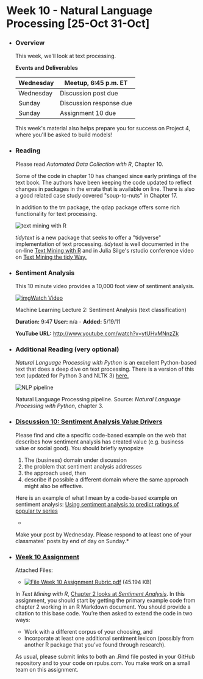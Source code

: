 # Week 10 - Natural Language Processing [25-Oct 31-Oct]

 

- ### Overview

  This week, we'll look at text processing.  

  **Events and Deliverables**

  | Wednesday | Meetup, 6:45 p.m. ET    |
  | --------- | ----------------------- |
  | Wednesday | Discussion post due     |
  | Sunday    | Discussion response due |
  | Sunday    | Assignment 10 due       |

  

  This week's material also helps prepare you for success on Project 4, where you'll be asked to build models!



- ### Reading

  Please read *Automated Data Collection with R*, Chapter 10.  

  Some of the code in chapter 10 has changed since early printings of the text book. The authors have been keeping the code updated to reflect changes in packages in the errata that is available on line.  There is also a good related case study covered "soup-to-nuts" in Chapter 17.

  In addition to the tm package, the qdap package offers some rich functionality for text processing.

  ![text mining with R ](https://bbhosted.cuny.edu/bbcswebdav/pid-59525130-dt-content-rid-462118981_1/xid-462118981_1)

  

  *tidytext* is a new package that seeks to offer a "tidyverse" implementation of text processing. *tidytext* is well documented in the on-line [Text Mining with R](http://tidytextmining.com/) and in Julia Silge's rstudio conference video on [Text Mining the tidy Way.](https://www.rstudio.com/resources/videos/text-mining-the-tidy-way/) 



- ### Sentiment Analysis

  This 10 minute video provides a 10,000 foot view of sentiment analysis. 

  [![img](http://i.ytimg.com/vi/ytUHvMNnzZk/1.jpg)Watch Video ](http://www.youtube.com/watch?v=ytUHvMNnzZk)

  Machine Learning Lecture 2: Sentiment Analysis (text classification) 

  **Duration:** 9:47 
  **User:** n/a - **Added:** 5/19/11 

  **YouTube URL:** http://www.youtube.com/watch?v=ytUHvMNnzZk



- ### Additional Reading (very optional)

  *Natural Language Processing with Python* is an excellent Python-based text that does a deep dive on text processing.  There is a version of this text (updated for Python 3 and NLTK 3) [here.](http://www.nltk.org/book/ch03.html) 

  

  ![NLP pipeline](https://bbhosted.cuny.edu/bbcswebdav/pid-59525132-dt-content-rid-462118982_1/xid-462118982_1)

  

  

  Natural Language Processing pipeline.  Source:  *Natural Language Processing with Python*, chapter 3.



- ### [Discussion 10: Sentiment Analysis Value Drivers](https://bbhosted.cuny.edu/webapps/blackboard/content/launchLink.jsp?course_id=_2010109_1&content_id=_59525133_1&mode=view)

  Please find and cite a specific code-based example on the web that describes how sentiment analysis has created value (e.g. business value or social good). You should briefly synopsize

  1. The (business) domain under discussion
  2. the problem that sentiment analysis addresses
  3. the approach used, then
  4. describe if possible a different domain where the same approach might also be effective.

  Here is an example of what I mean by a code-based example on sentiment analysis: [Using sentiment analysis to predict ratings of popular tv series](http://www.r-bloggers.com/using-sentiment-analysis-to-predict-ratings-of-popular-tv-series/)

  *
  Make your post by Wednesday.  Please respond to at least one of your classmates' posts by end of day on Sunday.* 



- ### [Week 10 Assignment](https://bbhosted.cuny.edu/webapps/assignment/uploadAssignment?content_id=_59525134_1&course_id=_2010109_1&group_id=&mode=view)

  Attached Files:

  - [![File](https://bbhosted.cuny.edu/images/ci/ng/cal_year_event.gif) Week 10 Assignment Rubric.pdf](https://bbhosted.cuny.edu/bbcswebdav/pid-59525134-dt-content-rid-462120044_1/xid-462120044_1) (45.194 KB) 

  In *Text Mining with R*, [Chapter 2 looks at *Sentiment Analysis*](https://www.tidytextmining.com/sentiment.html). In this assignment, you should start by getting the primary example code from chapter 2 working in an R Markdown document. You should provide a citation to this base code. You’re then asked to extend the code in two ways:

  - Work with a different corpus of your choosing, and
  - Incorporate at least one additional sentiment lexicon (possibly from another R package that you’ve found through research).

  As usual, please submit links to both an .Rmd file posted in your GitHub repository and to your code on rpubs.com. You make work on a small team on this assignment.